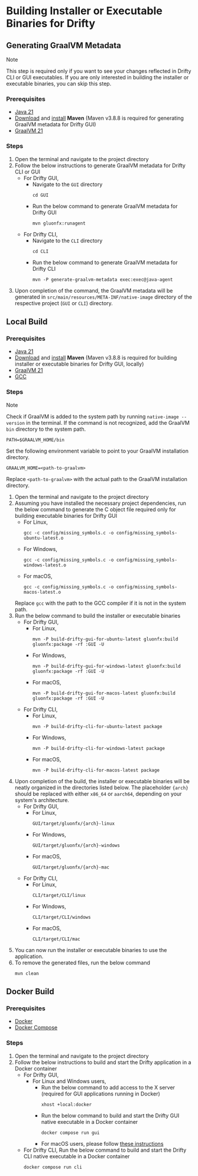 # Building Installer or Executable Binaries for Drifty

## Generating GraalVM Metadata

> [!NOTE]
> This step is required only if you want to see your changes reflected in Drifty CLI or GUI executables.
> If you are only interested in building the installer or executable binaries, you can skip this step.

### Prerequisites

- [Java 21](https://www.oracle.com/java/technologies/downloads/#java21)
- [Download](https://maven.apache.org/download.cgi#previous-stable-3-8-x-release) and [install](https://maven.apache.org/install.html) **Maven** (Maven v3.8.8 is required for generating GraalVM metadata for Drifty GUI)
- [GraalVM 21](https://www.graalvm.org/downloads/)

### Steps

1. Open the terminal and navigate to the project directory
2. Follow the below instructions to generate GraalVM metadata for Drifty CLI or GUI
   - For Drifty GUI,
     - Navigate to the `GUI` directory
       ```shell
       cd GUI
       ```
     - Run the below command to generate GraalVM metadata for Drifty GUI
       ```shell
       mvn gluonfx:runagent
       ```
   - For Drifty CLI,
     - Navigate to the `CLI` directory
       ```shell
       cd CLI
       ```
     - Run the below command to generate GraalVM metadata for Drifty CLI
       ```shell
       mvn -P generate-graalvm-metadata exec:exec@java-agent
       ```
3. Upon completion of the command, the GraalVM metadata will be generated in `src/main/resources/META-INF/native-image` directory of the respective project (`GUI` or `CLI`) directory.

## Local Build

### Prerequisites

- [Java 21](https://www.oracle.com/java/technologies/downloads/#java21)
- [Download](https://maven.apache.org/download.cgi#previous-stable-3-8-x-release) and [install](https://maven.apache.org/install.html) **Maven** (Maven v3.8.8 is required for building installer or executable binaries for Drifty GUI, locally)
- [GraalVM 21](https://www.graalvm.org/downloads/)
- [GCC](https://gcc.gnu.org/install/)

### Steps

> [!NOTE]
> Check if GraalVM is added to the system path by running `native-image --version` in the terminal.
> If the command is not recognized, add the GraalVM `bin` directory to the system path.
> ```shell
> PATH=$GRAALVM_HOME/bin
> ```
> Set the following environment variable to point to your GraalVM installation directory.
> ```shell
> GRAALVM_HOME=<path-to-graalvm>
> ```
> Replace `<path-to-graalvm>` with the actual path to the GraalVM installation directory.

1. Open the terminal and navigate to the project directory
2. Assuming you have installed the necessary project dependencies, run the below command to generate the C object file required only for building executable binaries for Drifty GUI
   - For Linux,
     ```shell
     gcc -c config/missing_symbols.c -o config/missing_symbols-ubuntu-latest.o
     ```
   - For Windows,
     ```shell
     gcc -c config/missing_symbols.c -o config/missing_symbols-windows-latest.o
     ```
   - For macOS,
     ```shell
     gcc -c config/missing_symbols.c -o config/missing_symbols-macos-latest.o
     ```
   Replace `gcc` with the path to the GCC compiler if it is not in the system path.
3. Run the below command to build the installer or executable binaries
   - For Drifty GUI,
     - For Linux,
       ```shell
       mvn -P build-drifty-gui-for-ubuntu-latest gluonfx:build gluonfx:package -rf :GUI -U
       ```
     - For Windows,
       ```shell
       mvn -P build-drifty-gui-for-windows-latest gluonfx:build gluonfx:package -rf :GUI -U
       ```
     - For macOS,
       ```shell
       mvn -P build-drifty-gui-for-macos-latest gluonfx:build gluonfx:package -rf :GUI -U
       ```
   - For Drifty CLI,
     - For Linux,
       ```shell
       mvn -P build-drifty-cli-for-ubuntu-latest package
       ```
     - For Windows,
       ```shell
       mvn -P build-drifty-cli-for-windows-latest package
       ```
     - For macOS,
       ```shell
       mvn -P build-drifty-cli-for-macos-latest package
       ```
4. Upon completion of the build, the installer or executable binaries will be neatly organized in the directories listed below. The placeholder `{arch}` should be replaced with either `x86_64` or `aarch64`, depending on your system's architecture.
   - For Drifty GUI,
     - For Linux,
       ```shell
       GUI/target/gluonfx/{arch}-linux
       ```
     - For Windows,
       ```shell
       GUI/target/gluonfx/{arch}-windows
       ```
     - For macOS,
       ```shell
       GUI/target/gluonfx/{arch}-mac
       ```
   - For Drifty CLI,
     - For Linux,
       ```shell
       CLI/target/CLI/linux
       ```
     - For Windows,
       ```shell
       CLI/target/CLI/windows
       ```
     - For macOS,
       ```shell
       CLI/target/CLI/mac
       ```
5. You can now run the installer or executable binaries to use the application.
6. To remove the generated files, run the below command
   ```shell
   mvn clean
   ```

## Docker Build

### Prerequisites

- [Docker](https://docs.docker.com/get-docker/)
- [Docker Compose](https://docs.docker.com/compose/install/)

### Steps

1. Open the terminal and navigate to the project directory
2. Follow the below instructions to build and start the Drifty application in a Docker container
   - For Drifty GUI,
     - For Linux and Windows users,
       - Run the below command to add access to the X server (required for GUI applications running in Docker)
         ```shell
         xhost +local:docker
         ```
       - Run the below command to build and start the Drifty GUI native executable in a Docker container
         ```shell
         docker compose run gui
         ```
       - For macOS users, please follow [these instructions](macOS%20Docker%20Build%20Instructions.md)
   - For Drifty CLI,
     Run the below command to build and start the Drifty CLI native executable in a Docker container
     ```shell
     docker compose run cli
     ```
